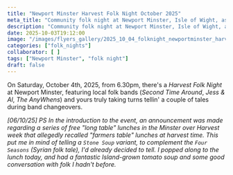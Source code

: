 ```yaml
---
title: "Newport Minster Harvest Folk Night October 2025"
meta_title: "Community folk night at Newport Minster, Isle of Wight, as part of harvest Festival celebrations."
description: "Community folk night at Newport Minster, Isle of Wight, as part of harvest Festival celebrations."
date: 2025-10-03T19:12:00
image: "/images/flyers_gallery/2025_10_04_folknight_newportminster_harvest"
categories: ["folk_nights"]
collaborator: [ ]
tags: ["Newport Minster", "folk night"]
draft: false
---
```

On Saturday, October 4th, 2025, from 6.30pm, there's a *Harvest Folk Night* at Newport Minster, featuring local folk bands (*Second Time Around*, *Jess & Al*, *The AnyWhens*) and yours truly taking turns tellin' a couple of tales during band changeovers.

*[06/10/25] PS In the introduction to the event, an announcement was made regarding a series of free "long table" lunches in the Minster over Harvest week that allegedly recalled "farmers table" lunches at harvest time. This put me in mind of telling a `Stone Soup` variant, to complement the `Four Seasons` (Syrian folk tale), I'd already decided to tell. I popped along to the lunch today, and had a fantastic Island-grown tomato soup and some good conversation with folk I hadn't before.*

